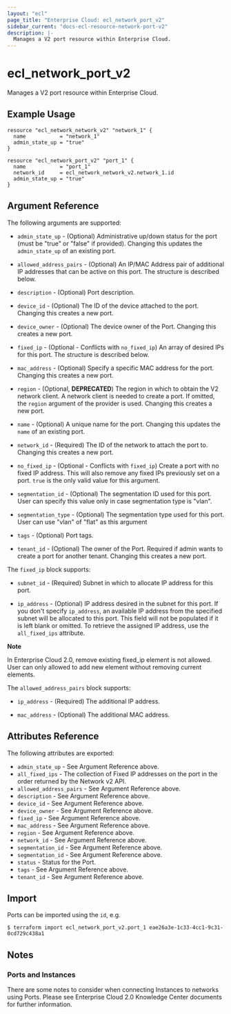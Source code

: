 ```yaml
---
layout: "ecl"
page_title: "Enterprise Cloud: ecl_network_port_v2"
sidebar_current: "docs-ecl-resource-network-port-v2"
description: |-
  Manages a V2 port resource within Enterprise Cloud.
---
```


# ecl\_network\_port\_v2

Manages a V2 port resource within Enterprise Cloud.

## Example Usage

```hcl
resource "ecl_network_network_v2" "network_1" {
  name           = "network_1"
  admin_state_up = "true"
}

resource "ecl_network_port_v2" "port_1" {
  name           = "port_1"
  network_id     = ecl_network_network_v2.network_1.id
  admin_state_up = "true"
}
```

## Argument Reference

The following arguments are supported:

* `admin_state_up` - (Optional) Administrative up/down status for the port
    (must be "true" or "false" if provided). Changing this updates the
    `admin_state_up` of an existing port.

* `allowed_address_pairs` - (Optional) An IP/MAC Address pair of additional IP
    addresses that can be active on this port. The structure is described
    below.

* `description` - (Optional) Port description.

* `device_id` - (Optional) The ID of the device attached to the port. Changing this
    creates a new port.

* `device_owner` - (Optional) The device owner of the Port.
    Changing this creates a new port.

* `fixed_ip` - (Optional - Conflicts with `no_fixed_ip`) An array of desired IPs for
    this port. The structure is described below.

* `mac_address` - (Optional) Specify a specific MAC address for the port. Changing
    this creates a new port.

* `region` - (Optional, **DEPRECATED**) The region in which to obtain the V2 network client.
    A network client is needed to create a port. If omitted, the
    `region` argument of the provider is used.
    Changing this creates a new port.

* `name` - (Optional) A unique name for the port. Changing this
    updates the `name` of an existing port.

* `network_id` - (Required) The ID of the network to attach the port to.
    Changing this creates a new port.

* `no_fixed_ip` - (Optional - Conflicts with `fixed_ip`) Create a port with no fixed
    IP address. This will also remove any fixed IPs previously set on a port. `true`
    is the only valid value for this argument.

* `segmentation_id` - (Optional) The segmentation ID used for this port.
    User can specify this value only in case segmentation type is "vlan".

* `segmentation_type` - (Optional) The segmentation type used for this port.
    User can use "vlan" of "flat" as this argument

* `tags` - (Optional) Port tags.

* `tenant_id` - (Optional) The owner of the Port. Required if admin wants
    to create a port for another tenant. Changing this creates a new port.

The `fixed_ip` block supports:

* `subnet_id` - (Required) Subnet in which to allocate IP address for
this port.

* `ip_address` - (Optional) IP address desired in the subnet for this port. If
you don't specify `ip_address`, an available IP address from the specified
subnet will be allocated to this port. This field will not be populated if it
is left blank or omitted. To retrieve the assigned IP address, use the
`all_fixed_ips` attribute.

**Note**

In Enterprise Cloud 2.0, remove existing fixed_ip element is not allowed.
User can only allowed to add new element without removing current elements.

The `allowed_address_pairs` block supports:

* `ip_address` - (Required) The additional IP address.

* `mac_address` - (Optional) The additional MAC address.

## Attributes Reference

The following attributes are exported:

* `admin_state_up` - See Argument Reference above.
* `all_fixed_ips` - The collection of Fixed IP addresses on the port in the
  order returned by the Network v2 API.
* `allowed_address_pairs` - See Argument Reference above.
* `description` - See Argument Reference above.
* `device_id` - See Argument Reference above.
* `device_owner` - See Argument Reference above.
* `fixed_ip` - See Argument Reference above.
* `mac_address` - See Argument Reference above.
* `region` - See Argument Reference above.
* `network_id` - See Argument Reference above.
* `segmentation_id` - See Argument Reference above.
* `segmentation_id` - See Argument Reference above.
* `status` - Status for the Port.
* `tags` - See Argument Reference above.
* `tenant_id` - See Argument Reference above.

## Import

Ports can be imported using the `id`, e.g.

```
$ terraform import ecl_network_port_v2.port_1 eae26a3e-1c33-4cc1-9c31-0cd729c438a1
```

## Notes

### Ports and Instances

There are some notes to consider when connecting Instances to networks using
Ports.
Please see Enterprise Cloud 2.0 Knowledge Center documents for further information.
